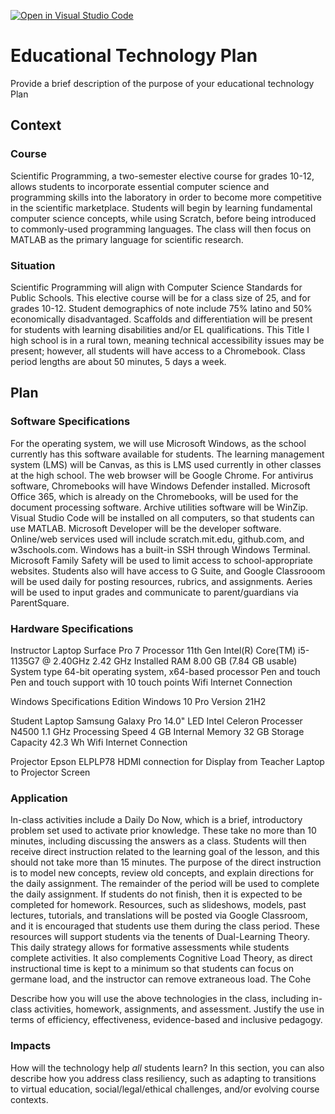 [![Open in Visual Studio Code](https://classroom.github.com/assets/open-in-vscode-c66648af7eb3fe8bc4f294546bfd86ef473780cde1dea487d3c4ff354943c9ae.svg)](https://classroom.github.com/online_ide?assignment_repo_id=8807936&assignment_repo_type=AssignmentRepo)
# Educational Technology Plan

Provide a brief description of the purpose of your educational technology Plan

## Context

### Course

Scientific Programming, a two-semester elective course for grades 10-12, allows students to incorporate essential computer science and programming skills into the laboratory in order to become more competitive in the scientific marketplace.  Students will begin by learning fundamental computer science concepts, while using Scratch, before being introduced to commonly-used programming languages.  The class will then focus on MATLAB as the primary language for scientific research.

### Situation

Scientific Programming will align with Computer Science Standards for Public Schools.  This elective course will be for a class size of 25, and for grades 10-12.  Student demographics of note include 75% latino and 50% economically disadvantaged.  Scaffolds and differentiation will be present for students with learning disabilities and/or EL qualifications.  This Title I high school is in a rural town, meaning technical accessibility issues may be present; however, all students will have access to a Chromebook.  Class period lengths are about 50 minutes, 5 days a week.


## Plan

### Software Specifications

For the operating system, we will use Microsoft Windows, as the school currently has this software available for students.  The learning management system (LMS) will be Canvas, as this is LMS used currently in other classes at the high school.  The web browser will be Google Chrome.  For antivirus software, Chromebooks will have Windows Defender installed.  Microsoft Office 365, which is already on the Chromebooks, will be used for the document processing software.  Archive utilities software will be WinZip.  Visual Studio Code will be installed on all computers, so that students can use MATLAB.  Microsoft Developer will be the developer software.  Online/web services used will include scratch.mit.edu, github.com, and w3schools.com.  Windows has a built-in SSH through Windows Terminal.  Microsoft Family Safety will be used to limit access to school-appropriate websites.  Students also will have access to G Suite, and Google Classrooom will be used daily for posting resources, rubrics, and assignments.  Aeries will be used to input grades and communicate to parent/guardians via ParentSquare.


### Hardware Specifications

Instructor Laptop
Surface Pro 7
Processor	11th Gen Intel(R) Core(TM) i5-1135G7 @ 2.40GHz   2.42 GHz
Installed RAM	8.00 GB (7.84 GB usable)
System type	64-bit operating system, x64-based processor
Pen and touch	Pen and touch support with 10 touch points
Wifi Internet Connection

Windows Specifications
Edition	Windows 10 Pro
Version	21H2

Student Laptop
Samsung Galaxy Pro
14.0" LED
Intel Celeron Processer N4500
1.1 GHz Processing Speed
4 GB Internal Memory
32 GB Storage Capacity
42.3 Wh
Wifi Internet Connection

Projector
Epson ELPLP78
HDMI connection for Display from Teacher Laptop to Projector Screen


### Application

In-class activities include a Daily Do Now, which is a brief, introductory problem set used to activate prior knowledge.  These take no more than 10 minutes, including discussing the answers as a class.  Students will then receive direct instruction related to the learning goal of the lesson, and this should not take more than 15 minutes.  The purpose of the direct instruction is to model new concepts, review old concepts, and explain directions for the daily assignment.  The remainder of the period will be used to complete the daily assignment.  If students do not finish, then it is expected to be completed for homework.  Resources, such as slideshows, models, past lectures, tutorials, and translations will be posted via Google Classroom, and it is encouraged that students use them during the class period.  These resources will support students via the tenents of Dual-Learning Theory.  This daily strategy allows for formative assessments while students complete activities.  It also complements Cognitive Load Theory, as direct instructional time is kept to a minimum so that students can focus on germane load, and the instructor can remove extraneous load.  The Cohe


Describe how you will use the above technologies in the class, including
in-class activities, homework, assignments, and assessment. Justify the use
in terms of efficiency, effectiveness, evidence-based and inclusive pedagogy.

### Impacts

How will the technology help *all* students learn? In this section, you can also
describe how you address class resiliency, such as adapting to
transitions to virtual education, social/legal/ethical challenges,  and/or
evolving course contexts.
